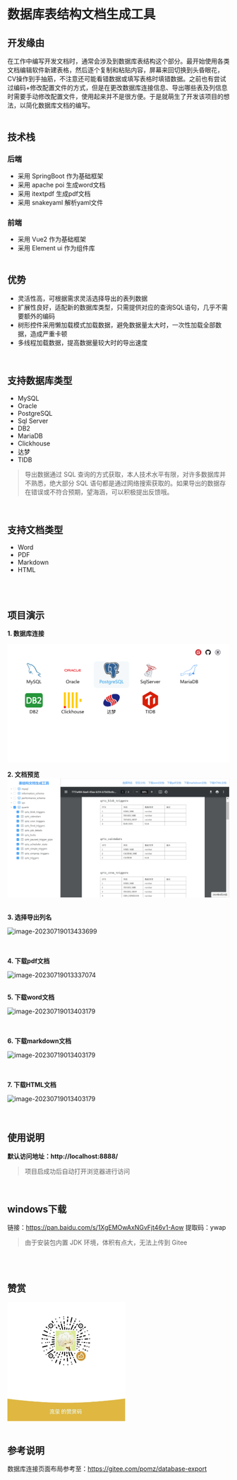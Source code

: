 # 数据库表结构文档生成工具

## 开发缘由

在工作中编写开发文档时，通常会涉及到数据库表结构这个部分。最开始使用各类文档编辑软件新建表格，然后逐个复制和粘贴内容，屏幕来回切换到头昏眼花，CV操作到手抽筋，不注意还可能看错数据或填写表格时填错数据。之前也有尝试过编码+修改配置文件的方式，但是在更改数据库连接信息、导出哪些表及列信息时需要手动修改配置文件，使用起来并不是很方便。于是就萌生了开发该项目的想法，以简化数据库文档的编写。
<br>
<br>

## 技术栈

### 后端

- 采用 SpringBoot 作为基础框架
- 采用 apache poi 生成word文档
- 采用 itextpdf 生成pdf文档
- 采用 snakeyaml 解析yaml文件

### 前端

- 采用 Vue2 作为基础框架
- 采用 Element ui 作为组件库
  <br>
  <br>

## 优势

- 灵活性高，可根据需求灵活选择导出的表列数据
- 扩展性良好，适配新的数据库类型，只需提供对应的查询SQL语句，几乎不需要额外的编码
- 树形控件采用懒加载模式加载数据，避免数据量太大时，一次性加载全部数据，造成严重卡顿
- 多线程加载数据，提高数据量较大时的导出速度

<br>

## 支持数据库类型

- MySQL
- Oracle
- PostgreSQL
- Sql Server
- DB2
- MariaDB
- Clickhouse
- 达梦
- TIDB

> 导出数据通过 SQL 查询的方式获取，本人技术水平有限，对许多数据库并不熟悉，绝大部分 SQL
> 语句都是通过网络搜索获取的。如果导出的数据存在错误或不符合预期，望海涵，可以积极提出反馈哦。

<br>

## 支持文档类型

- Word
- PDF
- Markdown
- HTML

<br>
<br>

## 项目演示

**1. 数据库连接**

![image-20230719021014570](./src/main/resources/static/images/数据库连接.png)

**2. 文档预览**
![image-20230719021014570](./src/main/resources/static/images/文档预览.png)
<br>
<br>

**3. 选择导出列名**

![image-20230719013433699](table-structure-generator/src/main/resources/static/images/选择列名.png)  
<br>
<br>

**4. 下载pdf文档**

![image-20230719013337074](table-structure-generator/src/main/resources/static/images/pdf文档.png)
<br>
<br>

**5. 下载word文档**

![image-20230719013403179](table-structure-generator/src/main/resources/static/images/word文档.png)  
<br>
<br>

**6. 下载markdown文档**

![image-20230719013403179](table-structure-generator/src/main/resources/static/images/markdown文档.png)  
<br>
<br>

**7. 下载HTML文档**

![image-20230719013403179](table-structure-generator/src/main/resources/static/images/html文档.png)  
<br>
<br>

## 使用说明

**默认访问地址：http://localhost:8888/**
> 项目启成功后自动打开浏览器进行访问

<br>

## windows下载

链接：https://pan.baidu.com/s/1XgEMOwAxNGvFjt46v1-Aow
提取码：ywap
> 由于安装包内置 JDK 环境，体积有点大，无法上传到 Gitee

<br>
<br>

## 赞赏
<img src="./src/main/resources/static/images/appreciation-code.jpg" alt="赞赏码" height="270">

<br>
<br>


## 参考说明

数据库连接页面布局参考至：https://gitee.com/pomz/database-export